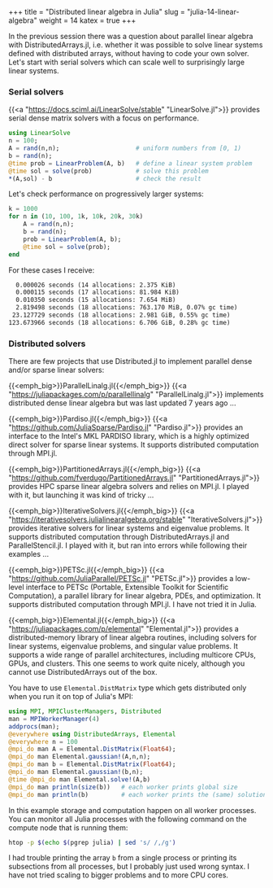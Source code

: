 +++
title = "Distributed linear algebra in Julia"
slug = "julia-14-linear-algebra"
weight = 14
katex = true
+++

In the previous session there was a question about parallel linear algebra with DistributedArrays.jl,
i.e. whether it was possible to solve linear systems defined with distributed arrays, without having to code
your own solver. Let's start with serial solvers which can scale well to surprisingly large linear systems.







### Serial solvers

<!-- https://juliahub.com/ui/Packages/LinearSolve/WR6RC/1.42.0 -->

{{<a "https://docs.sciml.ai/LinearSolve/stable" "LinearSolve.jl">}} provides serial dense matrix solvers with
a focus on performance.

```jl
using LinearSolve
n = 100;
A = rand(n,n);                     # uniform numbers from [0, 1)
b = rand(n);
@time prob = LinearProblem(A, b)   # define a linear system problem
@time sol = solve(prob)            # solve this problem
*(A,sol) - b                       # check the result
```

Let's check performance on progressively larger systems:

```jl
k = 1000
for n in (10, 100, 1k, 10k, 20k, 30k)
    A = rand(n,n);
    b = rand(n);
    prob = LinearProblem(A, b);
    @time sol = solve(prob);
end
```

For these cases I receive:

```txt
  0.000026 seconds (14 allocations: 2.375 KiB)
  0.000115 seconds (17 allocations: 81.984 KiB)
  0.010350 seconds (15 allocations: 7.654 MiB)
  2.819498 seconds (18 allocations: 763.170 MiB, 0.07% gc time)
 23.127729 seconds (18 allocations: 2.981 GiB, 0.55% gc time)
123.673966 seconds (18 allocations: 6.706 GiB, 0.28% gc time)
```







### Distributed solvers

There are few projects that use Distributed.jl to implement parallel dense and/or sparse linear solvers:

{{<emph_big>}}ParallelLinalg.jl{{</emph_big>}}
{{<a "https://juliapackages.com/p/parallellinalg" "ParallelLinalg.jl">}} implements distributed dense linear
algebra but was last updated 7 years ago ...

{{<emph_big>}}Pardiso.jl{{</emph_big>}}
{{<a "https://github.com/JuliaSparse/Pardiso.jl" "Pardiso.jl">}} provides an interface to the Intel's MKL
PARDISO library, which is a highly optimized direct solver for sparse linear systems. It supports
distributed computation through MPI.jl.

<!-- https://juliapackages.com/c/numerical-linear-algebra provides a list of various linear algebra packages in Julia -->

{{<emph_big>}}PartitionedArrays.jl{{</emph_big>}}
{{<a "https://github.com/fverdugo/PartitionedArrays.jl" "PartitionedArrays.jl">}} provides HPC sparse linear
algebra solvers and relies on MPI.jl. I played with it, but launching it was kind of tricky ...

<!-- HPC sparse linear algebra in Julia with PartitionedArrays.jl https://www.youtube.com/watch?v=jqwqFi9Um2M -->
<!-- PVector, PSparseMatrix - partitioned among processes -->
<!-- PDEs  ->  Ax = b -->
<!-- good parallel scaling shown to 1e4 cores -->
<!-- relies on MPI, so need to launch with Julia's own mpiexec ... kind of tricky -->
<!-- many examples https://www.francescverdugo.com/PartitionedArrays.jl/stable/examples/#Examples -->
<!-- ```jl -->
<!-- # hello_mpi.jl -->
<!-- using PartitionedArrays -->
<!-- np = 4 -->
<!-- ranks = distribute_with_mpi(LinearIndices((np,))) -->
<!-- map(ranks) do rank -->
<!--    println("I am proc $rank of $np.") -->
<!-- end -->
<!-- ``` -->

{{<emph_big>}}IterativeSolvers.jl{{</emph_big>}}
{{<a "https://iterativesolvers.julialinearalgebra.org/stable" "IterativeSolvers.jl">}} provides iterative
solvers for linear systems and eigenvalue problems. It supports distributed computation through
DistributedArrays.jl and ParallelStencil.jl. I played with it, but ran into errors while following their
examples ...

<!-- ```jl -->
<!-- using LinearAlgebra, IterativeSolvers, DistributedArrays -->
<!-- n = 100 -->
<!-- c = drand(n,n); -->
<!-- # A = Diagonal(drand(n) .^ 2 .+ √eps()) -->
<!-- b = drand(n); -->
<!-- cg(c, b) -->


<!-- using IterativeSolvers -->
<!-- n = 100 -->
<!-- A = rand(n,n); -->
<!-- b = rand(n); -->
<!-- sol = cg(A, b) -->
<!-- *(A,sol) - b   # check the result -->

<!-- LinearAlgebra.axpby!(alpha::Float64, x::DArray{Float64, 1, Vector{Float64}}, beta::Float64, y::DArray{Float64, 1, Vector{Float64}}) = axpby!(alpha, x.localpart, beta, y.localpart) -->

<!-- ERROR: MethodError: -->
<!-- copyto!(::DArray{Float64, 1, Vector{Float64}}, ::Base.Broadcast.Broadcasted{Base.Broadcast.DefaultArrayStyle{0}, Tuple{Base.OneTo{Int64}}, typeof(identity), Tuple{Float64}}) -->

<!-- copyto!(dest::AbstractArray, bc::Base.Broadcast.Broadcasted{<:Base.Broadcast.AbstractArrayStyle{0}}) in Base.Broadcast at broadcast.jl:916 -->

<!-- copyto!(dest::DArray, bc::Base.Broadcast.Broadcasted) in DistributedArrays at /project/def-sponsor00/shared/julia/packages/DistributedArrays/fEM6l/src/broadcast.jl:66 -->

{{<emph_big>}}PETSc.jl{{</emph_big>}}
{{<a "https://github.com/JuliaParallel/PETSc.jl" "PETSc.jl">}} provides a low-level interface to PETSc
(Portable, Extensible Toolkit for Scientific Computation), a parallel library for linear algebra, PDEs, and
optimization. It supports distributed computation through MPI.jl. I have not tried it in Julia.

{{<emph_big>}}Elemental.jl{{</emph_big>}}
{{<a "https://juliapackages.com/p/elemental" "Elemental.jl">}} provides a distributed-memory library of linear
algebra routines, including solvers for linear systems, eigenvalue problems, and singular value problems. It
supports a wide range of parallel architectures, including multicore CPUs, GPUs, and clusters. This one seems
to work quite nicely, although you cannot use DistributedArrays out of the box.

<!-- ```jl -->
<!-- using Distributed -->
<!-- addprocs(4) -->
<!-- using DistributedArrays, Elemental -->
<!-- A = drandn(1000, 800); -->
<!-- Elemental.svdvals(A)[1:5]   # compute the singular values of A in descending order -->

<!-- Elemental.solve! -->

<!-- # solve!(A::Elemental.DistMatrix{Float32}, B::Elemental.DistMatrix{Float32}) -->
<!-- # solve!(A::Elemental.DistSparseMatrix{Float32}, B::Elemental.DistSparseMatrix{Float32}) -->
<!-- # Elemental.DistSparseMatrix{T} <: Elemental.ElementalMatrix{T} <: AbstractArray{T, 2} <: Any -->

<!-- using Distributed -->
<!-- addprocs(4) -->
<!-- using DistributedArrays, Elemental -->

<!-- n = 20_000 -->
<!-- A = Elemental.DistMatrix(Float64); -->
<!-- Elemental.gaussian!(A,n,n); -->
<!-- b = Elemental.DistMatrix(Float64); -->
<!-- Elemental.gaussian!(b,n); -->
<!-- x = copy(b); -->
<!-- @time Elemental.solve!(A,x)   # 25.1s 28.5s -->
<!-- *(A,x)-b   # check the solution -->

<!-- It seems in these previous examples A and the workspace was still stored on the control process, and the
work was --> <!-- done by multiple threads on the control process. -->

You have to use `Elemental.DistMatrix` type which gets distributed only when you run it on top of Julia's MPI:

```jl
using MPI, MPIClusterManagers, Distributed
man = MPIWorkerManager(4)
addprocs(man);
@everywhere using DistributedArrays, Elemental
@everywhere n = 100
@mpi_do man A = Elemental.DistMatrix(Float64);
@mpi_do man Elemental.gaussian!(A,n,n);
@mpi_do man b = Elemental.DistMatrix(Float64);
@mpi_do man Elemental.gaussian!(b,n);
@time @mpi_do man Elemental.solve!(A,b)
@mpi_do man println(size(b))   # each worker prints global size
@mpi_do man println(b)         # each worker prints the (same) solution
```

In this example storage and computation happen on all worker processes. You can monitor all Julia processes
with the following command on the compute node that is running them:

```sh
htop -p $(echo $(pgrep julia) | sed 's/ /,/g')
```

I had trouble printing the array `b` from a single process or printing its subsections from all processes, but
I probably just used wrong syntax. I have not tried scaling to bigger problems and to more CPU cores.

<!-- DimensionMismatch: output array is the wrong size; expected (Base.OneTo(10),), got (10, 1) -->














<!-- <\!-- Dagger.jl talk at JuliaCon2021 https://www.youtube.com/watch?v=t3S8W6A4Ago -\-> -->


<!-- {{<a "link" "text">}} -->
